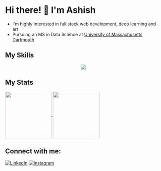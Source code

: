 # Hi there! 👋 I'm Ashish

- I'm highly interested in full stack web development, deep learning and art 
- Pursuing an MS in Data Science at [University of Massachusetts Dartmouth](https://www.umassd.edu/programs/data-science-ms/)

## My Skills

<p align="center">
  <a href="https://github.com/ashishmathew0297">
    <img src="https://skillicons.dev/icons?i=python,tensorflow,pytorch,bash,typescript,angular,django,vscode,cpp,raspberrypi&perline=6" />
  </a>
</p>

## My Stats

<a href="https://github.com/ashishmathew0297">
  <img height=150 align="center" src="https://github-readme-stats.vercel.app/api?username=ashishmathew0297&hide_rank=true&hide=prs,issues,contribs&show_icons=true&theme=synthwave" />
</a>
<a href="https://github.com/ashishmathew0297">
  <img height=150 align="center" src="https://github-readme-stats.vercel.app/api/top-langs/?username=ashishmathew0297&layout=donut&theme=synthwave" />
</a>

## Connect with me:

[![LinkedIn](https://skillicons.dev/icons?i=linkedin)](https://www.linkedin.com/in/ashish-t-mathew/)
[![Instagram](https://skillicons.dev/icons?i=instagram)](https://www.instagram.com/amathew0297/)

<!--
**ashishmathew0297/ashishmathew0297** is a ✨ _special_ ✨ repository because its `README.md` (this file) appears on your GitHub profile.

Here are some ideas to get you started:

- 🔭 I’m currently working on ...
- 🌱 I’m currently learning ...
- 👯 I’m looking to collaborate on ...
- 🤔 I’m looking for help with ...
- 💬 Ask me about ...
- 📫 How to reach me: ...
- 😄 Pronouns: ...
- ⚡ Fun fact: ...
-->
